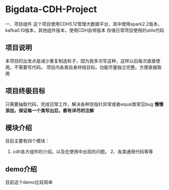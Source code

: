 # Bigdata-CDH-Project
一、项目组件
这个项目使用CDH5.12管理大数据平台，其中使用spark2.2版本，kafka0.10版本，其他组件版本，使用CDH自带版本
存储日常项目使用的utils代码
## 项目说明
本项目的出发点是减少重复制造轮子，因为我多次写这种，这样以后每次直接使用，不需要写代码。
项目内各类自身终结目标。功能尽量独立完整。方便直接取用
## 项目终极目标
只需要抽取代码，完成日常工作，解决各种空指针异常或者equal类常见bug
**慢慢添加，保证每一个类写出后，都有详尽的注解**
## 模块介绍
目前主要有四个模块：
1. cdh各大组件的介绍。以及在使用中出现的问题。
2、各类通用代码等等

## demo介绍
目前这个demo比较简单
